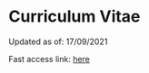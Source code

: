 # Curriculum Vitae

Updated as of: 17/09/2021

Fast access link: [here](https://github.com/jpcorreia99/CV/blob/main/CV_Jo%C3%A3o_Correia.pdf)

